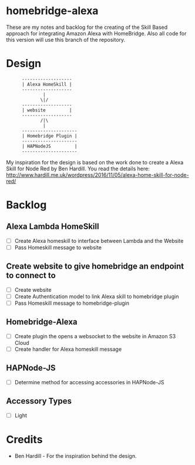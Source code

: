 
# homebridge-alexa

These are my notes and backlog for the creating of the Skill Based approach for integrating Amazon Alexa with HomeBridge.  Also all code for this version will use this branch of the repository.

# Design

          -------------------
          | Alexa HomeSkill |
          -------------------
                  |
                 \|/
          -------------------
          | website         |
          -------------------
                 /|\
                  |
          ---------------------
          | Homebridge Plugin |
          ---------------------
          | HAPNodeJS         |
          ---------------------

My inspiration for the design is based on the work done to create a Alexa Skill for Node Red by Ben Hardill.  You read the details here: http://www.hardill.me.uk/wordpress/2016/11/05/alexa-home-skill-for-node-red/

# Backlog

## Alexa Lambda HomeSkill

* [ ] Create Alexa homeskill to interface between Lambda and the Website
* [ ] Pass Homeskill message to website

## Create website to give homebridge an endpoint to connect to

* [ ] Create website
* [ ] Create Authentication model to link Alexa skill to homebridge plugin
* [ ] Pass Homeskill message to homebridge-plugin

## Homebridge-Alexa

* [ ] Create plugin the opens a websocket to the website in Amazon S3 Cloud
* [ ] Create handler for Alexa homeskill message

## HAPNode-JS

* [ ] Determine method for accessing accessories in HAPNode-JS

## Accessory Types

* [ ] Light

# Credits

* Ben Hardill - For the inspiration behind the design.
